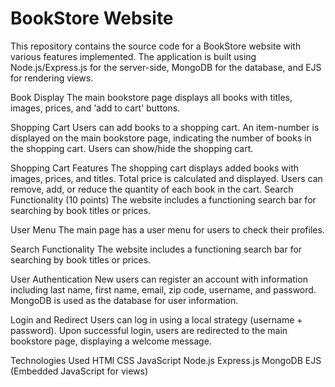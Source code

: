 # BookStore Website 

This repository contains the source code for a BookStore website with various features implemented. The application is built using Node.js/Express.js for the server-side, MongoDB for the database, and EJS for rendering views.

Book Display 
The main bookstore page displays all books with titles, images, prices, and 'add to cart' buttons.

Shopping Cart 
Users can add books to a shopping cart.
An item-number is displayed on the main bookstore page, indicating the number of books in the shopping cart. 
Users can show/hide the shopping cart.

Shopping Cart Features 
The shopping cart displays added books with images, prices, and titles.
Total price is calculated and displayed.
Users can remove, add, or reduce the quantity of each book in the cart.
Search Functionality (10 points)
The website includes a functioning search bar for searching by book titles or prices.

User Menu 
The main page has a user menu for users to check their profiles.

Search Functionality 
The website includes a functioning search bar for searching by book titles or prices.

User Authentication 
New users can register an account with information including last name, first name, email, zip code, username, and password.
MongoDB is used as the database for user information.

Login and Redirect 
Users can log in using a local strategy (username + password).
Upon successful login, users are redirected to the main bookstore page, displaying a welcome message.

Technologies Used
HTMl
CSS
JavaScript
Node.js
Express.js
MongoDB
EJS (Embedded JavaScript for views)
